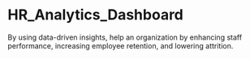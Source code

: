 # HR_Analytics_Dashboard
By using data-driven insights, help an organization by enhancing staff performance, increasing employee retention, and lowering attrition.
